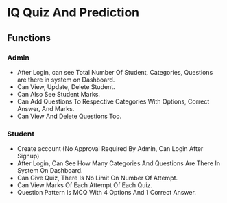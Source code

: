 # IQ Quiz And Prediction
## Functions
### Admin
- After Login, can see Total Number Of Student, Categories, Questions are there in system on Dashboard.
- Can View, Update, Delete Student.
- Can Also See Student Marks.
- Can Add Questions To Respective Categories With Options, Correct Answer, And Marks.
- Can View And Delete Questions Too.

### Student
- Create account (No Approval Required By Admin, Can Login After Signup)
- After Login, Can See How Many Categories And Questions Are There In System On Dashboard.
- Can Give Quiz, There Is No Limit On Number Of Attempt.
- Can View Marks Of Each Attempt Of Each Quiz.
- Question Pattern Is MCQ With 4 Options And 1 Correct Answer.
